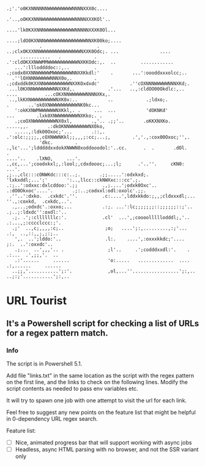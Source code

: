                                        .;'.'o0KXNNNNNNWWWWWWWWWNNNNXXX0c....                                       
                                      .'..,oOKKXNNNWWWWWWWWWWWWNNNNXXXKOl'..                                       
                                     ....'lk0KXXNNNWWWWWWWWWWWNNNNNXXXK0Ol...                                      
                                     ....;ldO0KXNNNWWWWWWWWWWWWWWWNNXK00ko;....                                    
                .                    . ..;clxOKXXNNWWWWWWWWWWWWWWWNXXK0Odc;. ...               ....                
         ...........   .            .   .':cldOKXXNWWMMWWWWWWWWWWWNXKKOdc:,.  ..         ............              
       ...':llloddddoc::,..         .    .;codx0XXNNWWWWWMWWWWWWWNNXXKkdl:'    .       ...':oooddxxxolcc;..        
      .''lOXNNNWWWWWNNNX0o,.        .    .;cdxddk0KXXNNWWWWWWWWWNXXKOxdxdc'           .''cOXNNNWWWWWNNNXKd;.       
     ...l0KXNNWWWWWWWNNXXKd,.            .'...   ..,:cldOO00Okdlc:,..  ....          ...cOKXNNWWWWWWNNNNXKx,.      
     ..,lkKXNWWWWWWWWWNXK0x:..           ..            .;ldxo;.              .       ..'ok0XNWWWWWWWWWWNK0kc...    
       ':okKXNWMWWWWWWNXKkl,. .     ...  ...           'dOKNKd'             ...        .lxk0XNWWWWWWWWNXKko;. .    
       .;coOXNWWWWWWWWNX0xl,       .,'.. .;;'..       .oKKXNXKo.        .....,,.       .:dkOKNNWWWWWWWNX0ko,       
       .....,:ldk00Oxoc;'...       .::,. .':olc:;;;;,,cOXNWWNKkl;;,,,;:cc;...;,        .','.,:cox00Oxoc;'',.       
                'dkc.        .     .,lc'...';ldddddxxdokXNWWN0xoddooodol:'..cc.      .  .       .dOl.        .     
    ....'..    .lXNO,     ...'.     .,cc,...';coodxkxl;,:lool;,cdxdoooc;...;l;      .'..''.     cKN0:     ...'.    
    ,;..,clc:::cONWKdc:::c:..;.       .;;.....':odxkxd;.      'lxkxddl;...';'       ':..,llcc::ckNWXxc:::cc'.;.    
    .:;..':odxxc:dxlcddoo:'.;;         .,;....';odxk0Oxc'.. .:dO0Okxoc'....'.       .;:..;codxxl:odl:oxolc'.;;.    
     .''..':dxko.  .cxkdc'.''.         .c:....',lddxkkdo:;,,;cldxxxdl;...             ''.,:coxkd,  .cxkdc,..'.     
      .,...;odxdc'.:oxxo;...           .:;. ...':lc;;;;;;;::;;;;;;::;'..              .;..;:ldxdc'':oxdl:'..       
      .;. .';:clllllllc:'.             .cl'  ...',;coooolllllodddl;,'..               .:...,;:cccclccc:;'.         
      .;'  ..,c;,,,,:c;..               ;o;   ....';:,.........,:;'...                .:,  ..,::,,;,;:;..          
       ',.  ..';lddo:'..                .l:.    ....',:oxxxkkdc;'....                  ;:.  ..':oxxdc'..           
       .;...  ..',,,'.. .                ;l'..     .';codddxxdl:'.    .                .:...  .',;;,'.  ..         
       .:'......     ......              'o:.....   .............  ....                .:,......     ......        
      ..;;,'...........';:'.             ,ol,...''.................';:,..             ..;:;'...........';:,..      

# URL Tourist

## It's a Powershell script for checking a list of URLs for a regex pattern match.

### Info 

The script is in Powershell 5.1. 

Add file "links.txt" in the same location as the script with the regex pattern on the first line,
and the links to check on the following lines. Modify the script contents as needed to pass env variables etc.

It will try to spawn one job with one attempt to visit the url for each link.

Feel free to suggest any new points on the feature list that might be helpful in 0-dependency URL regex search.

Feature list:
- [ ] Nice, animated progress bar that will support working with async jobs
- [ ] Headless, async HTML parsing with no browser, and not the SSR variant only
